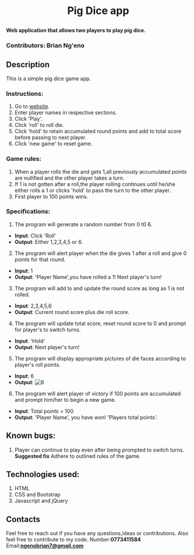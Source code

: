 # <p align="center">Pig Dice app</p>

#### Web application that allows two players to play pig dice.

### Contributors: Brian Ng'eno

## Description

This is a simple pig dice game app.

### Instructions:

1. Go to [website](https://nge-no.github.io/pig-dice/).
2. Enter player names in respective sections.
3. Click 'Play'.
4. Click 'roll' to roll die.
5. Click 'hold' to retain accumulated round points and add to total score before passing to next player.
6. Click 'new game' to reset game.

### Game rules:

1. When a player rolls the die and gets 1,all previously accumulated points are nullified and the other player takes a turn.
2. If 1 is not gotten after a roll,the player rolling continues until he/she either rolls a 1 or clicks 'hold' to pass the turn to the other player.
3. First player to 100 points wins.

### Specifications:

1. The program will generate a random number from 0 t0 6.
  - **Input**: Click 'Roll'
  - **Output**: Either 1,2,3,4,5 or 6.
2. The program will alert player when the die gives 1 after a roll and give 0 points for that round.
  - **Input**: 1
  - **Output**: 'Player Name',you have rolled a 1! Next player's turn!
3. The program will add to and update the round score as long as 1 is not rolled.
  - **Input**: 2,3,4,5,6
  - **Output**: Current round score plus die roll score.
4. The program will update total score, reset round score to 0 and prompt for player's to switch turns.
  - **Input**: 'Hold'
  - **Output**: Next player's turn!
5. The program will display appropriate pictures of die faces according to player's roll points.
  - **Input**: 6
  - **Output**: ![6](../img/die_face_6.png)
6. The program will alert player of victory if 100 points are accumulated and prompt him/her to begin a new game.
  - **Input**: Total points = 100
  - **Output**: 'Player Name', you have won! 'Players total points'.

## Known bugs:
1. Player can continue to play even after being prompted to switch turns.
  **Suggested fix** Adhere to outlined rules of the game.

## Technologies used:
1. HTML
2. CSS and Bootstrap
3. Javascript and jQuery
## Contacts
Feel free to reach out if you have any questions,ideas or contributions.
Also feel free to contribute to my code.
Number:**0773411584**
Email:**ngenobrian7@gmail.com**
